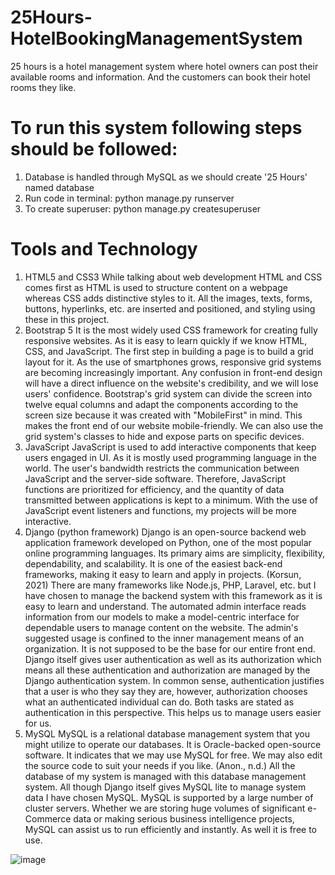 # 25Hours-HotelBookingManagementSystem
25 hours is a hotel management system where hotel owners can post their available rooms and information. And the customers can book their hotel rooms they like.

# To run this system following steps should be followed:
1. Database is handled through MySQL as we should create '25 Hours' named database
2. Run code in terminal: python manage.py runserver
3. To create superuser:  python manage.py createsuperuser

# Tools and Technology 
1. HTML5 and CSS3
While talking about web development HTML and CSS comes first as HTML is 
used to structure content on a webpage whereas CSS adds distinctive styles
to it. All the images, texts, forms, buttons, hyperlinks, etc. are inserted and 
positioned, and styling using these in this project. 
2. Bootstrap 5
It is the most widely used CSS framework for creating fully responsive 
websites. As it is easy to learn quickly if we know HTML, CSS, and JavaScript. 
The first step in building a page is to build a grid layout for it. As the use of 
smartphones grows, responsive grid systems are becoming increasingly 
important. Any confusion in front-end design will have a direct influence on the 
website's credibility, and we will lose users' confidence. Bootstrap's grid 
system can divide the screen into twelve equal columns and adapt the 
components according to the screen size because it was created with "MobileFirst" in mind. This makes the front end of our website mobile-friendly. We can 
also use the grid system's classes to hide and expose parts on specific 
devices.
3. JavaScript
JavaScript is used to add interactive components that keep users engaged in 
UI. As it is mostly used programming language in the world. The user's 
bandwidth restricts the communication between JavaScript and the server-side 
software. Therefore, JavaScript functions are prioritized for efficiency, and the 
quantity of data transmitted between applications is kept to a minimum. With 
the use of JavaScript event listeners and functions, my projects will be more 
interactive. 
4. Django (python framework)
Django is an open-source backend web application framework developed on 
Python, one of the most popular online programming languages. Its primary 
aims are simplicity, flexibility, dependability, and scalability. It is one of the 
easiest back-end frameworks, making it easy to learn and apply in projects. 
(Korsun, 2021)
There are many frameworks like Node.js, PHP, Laravel, etc. but I have chosen 
to manage the backend system with this framework as it is easy to learn and 
understand. The automated admin interface reads information from our models 
to make a model-centric interface for dependable users to manage content on 
the website. The admin's suggested usage is confined to the inner
management means of an organization. It is not supposed to be the base for 
our entire front end.
Django itself gives user authentication as well as its authorization which means 
all these authentication and authorization are managed by the Django 
authentication system. In common sense, authentication justifies that a user is 
who they say they are, however, authorization chooses what an authenticated 
individual can do. Both tasks are stated as authentication in this perspective.
This helps us to manage users easier for us.
5. MySQL
MySQL is a relational database management system that you might utilize to 
operate our databases. It is Oracle-backed open-source software. It indicates
that we may use MySQL for free. We may also edit the source code to suit 
your needs if you like. (Anon., n.d.)
All the database of my system is managed with this database management 
system. All though Django itself gives MySQL lite to manage system data I 
have chosen MySQL. MySQL is supported by a large number of cluster 
servers. Whether we are storing huge volumes of significant e-Commerce data 
or making serious business intelligence projects, MySQL can assist us to run 
efficiently and instantly. As well it is free to use.

![image](https://user-images.githubusercontent.com/95069886/165972388-d281cc0d-ee59-4a09-a81c-983e2d500a2a.png)

